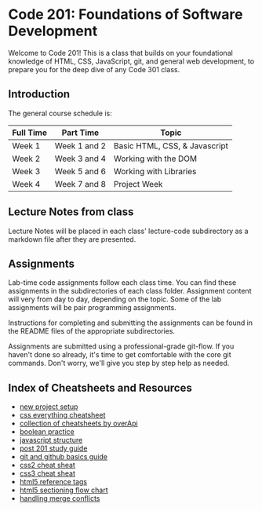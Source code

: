 # Code 201: Foundations of Software Development

Welcome to Code 201! This is a class that builds on your foundational knowledge of HTML, CSS, JavaScript, git, and general web development, to prepare you for the deep dive of any Code 301 class.

## Introduction

The general course schedule is:

| Full Time | Part Time    | Topic                         |
| --------- | ------------ | ----------------------------- |
| Week 1    | Week 1 and 2 | Basic HTML, CSS, & Javascript |
| Week 2    | Week 3 and 4 | Working with the DOM          |
| Week 3    | Week 5 and 6 | Working with Libraries        |
| Week 4    | Week 7 and 8 | Project Week                  |

## Lecture Notes from class

Lecture Notes will be placed in each class' lecture-code subdirectory as a markdown file after they are presented.  

## Assignments

Lab-time code assignments follow each class time. You can find these assignments in the subdirectories of each class folder. Assignment content will very from day to day, depending on the topic. Some of the lab assignments will be pair programming assignments.

Instructions for completing and submitting the assignments can be found in the README files of the appropriate subdirectories.

Assignments are submitted using a professional-grade git-flow. If you haven't done so already, it's time to get comfortable with the core git commands. Don't worry, we'll give you step by step help as needed.

## Index of Cheatsheets and Resources

- [new project setup](https://codefellows.github.io/code-201-guide/curriculum/class-02/project-setup)
- [css everything cheatsheet](https://overapi.com/css)
- [collection of cheatsheets by overApi](https://overapi.com/)
- [boolean practice](https://codefellows.github.io/code-201-guide/curriculum/class-03/facilitator/boolean-practice)
- [javascript structure](https://codefellows.github.io/code-201-guide/curriculum/class-09/facilitator/javascript-practice)
- [post 201 study guide](https://codefellows.github.io/code-201-guide/curriculum/class-15/facilitator/post-201-study-guide)
- [git and github basics guide](https://codefellows.github.io/code-201-guide/curriculum/class-02/git-and-github-basics-guide)
- [css2 cheat sheat](https://codefellows.github.io/code-201-guide/curriculum/cheat-sheets/css2-cheat-sheet)
- [css3 cheat sheat](https://codefellows.github.io/code-201-guide/curriculum/cheat-sheets/css3-cheat-sheet)
- [html5 reference tags](https://codefellows.github.io/code-201-guide/curriculum/cheat-sheets/htm-5-reference-tags)
- [html5 sectioning flow chart](https://codefellows.github.io/code-201-guide/curriculum/cheat-sheets/html5-sectioning-flowchart)
- [handling merge conflicts](https://codefellows.github.io/code-201-guide/curriculum/class-15/handling-merge-conflicts)
